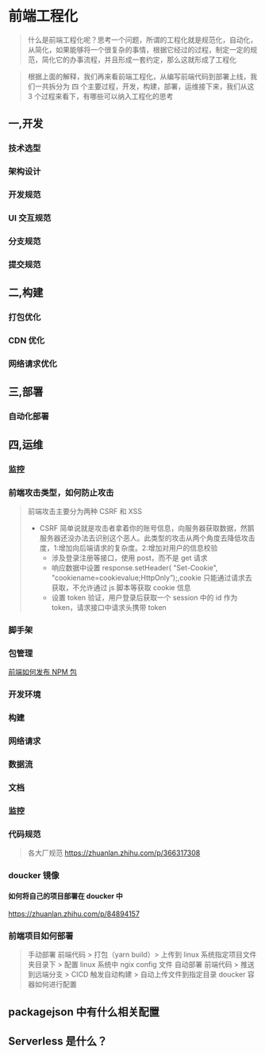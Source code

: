 # 前端工程化

> 什么是前端工程化呢？思考一个问题，所谓的工程化就是规范化，自动化，从简化，如果能够将一个很复杂的事情，根据它经过的过程，制定一定的规范，简化它的办事流程，并且形成一套约定，那么这就形成了工程化

> 根据上面的解释，我们再来看前端工程化，从编写前端代码到部署上线，我们一共拆分为 四 个主要过程，开发，构建，部署，运维接下来，我们从这 3 个过程来看下，有哪些可以纳入工程化的思考

## 一,开发

### 技术选型


### 架构设计

### 开发规范

### UI 交互规范

### 分支规范

### 提交规范

## 二,构建

### 打包优化

### CDN 优化

### 网络请求优化

## 三,部署

### 自动化部署

## 四,运维

### 监控

### 前端攻击类型，如何防止攻击

> 前端攻击主要分为两种 CSRF 和 XSS
>
> - CSRF 简单说就是攻击者拿着你的账号信息，向服务器获取数据，然鹅服务器还没办法去识别这个恶人。此类型的攻击从两个角度去降低攻击度，1:增加向后端请求的复杂度。2:增加对用户的信息校验
>   - 涉及登录注册等接口，使用 post，而不是 get 请求
>   - 响应数据中设置 response.setHeader( "Set-Cookie", "cookiename=cookievalue;HttpOnly”);,cookie 只能通过请求去获取，不允许通过 js 脚本等获取 cookie 信息
>   - 设置 token 验证，用户登录后获取一个 session 中的 id 作为 token，请求接口中请求头携带 token

### 脚手架

### 包管理

[前端如何发布 NPM 包](./制作NPM包/前端学点啥-制作NPM包.md)

### 开发环境

### 构建

### 网络请求

### 数据流

### 文档

### 监控

### 代码规范

> 各大厂规范 https://zhuanlan.zhihu.com/p/366317308

### doucker 镜像

#### 如何将自己的项目部署在 doucker 中

https://zhuanlan.zhihu.com/p/84894157

### 前端项目如何部署

> 手动部署 前端代码 > 打包（yarn build）> 上传到 linux 系统指定项目文件夹目录下 > 配置 linux 系统中 ngix config 文件
> 自动部署 前端代码 > 推送到远端分支 > CICD 触发自动构建 > 自动上传文件到指定目录
> doucker 容器如何进行配置

## packagejson 中有什么相关配置

## Serverless 是什么？
